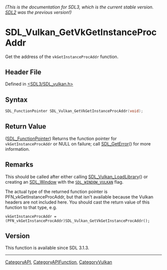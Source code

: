 ###### (This is the documentation for SDL3, which is the current stable version. [SDL2](https://wiki.libsdl.org/SDL2/) was the previous version!)
# SDL_Vulkan_GetVkGetInstanceProcAddr

Get the address of the `vkGetInstanceProcAddr` function.

## Header File

Defined in [<SDL3/SDL_vulkan.h>](https://github.com/libsdl-org/SDL/blob/main/include/SDL3/SDL_vulkan.h)

## Syntax

```c
SDL_FunctionPointer SDL_Vulkan_GetVkGetInstanceProcAddr(void);
```

## Return Value

([SDL_FunctionPointer](SDL_FunctionPointer)) Returns the function pointer
for `vkGetInstanceProcAddr` or NULL on failure; call
[SDL_GetError](SDL_GetError)() for more information.

## Remarks

This should be called after either calling
[SDL_Vulkan_LoadLibrary](SDL_Vulkan_LoadLibrary)() or creating an
[SDL_Window](SDL_Window) with the [`SDL_WINDOW_VULKAN`](SDL_WINDOW_VULKAN)
flag.

The actual type of the returned function pointer is
PFN_vkGetInstanceProcAddr, but that isn't available because the Vulkan
headers are not included here. You should cast the return value of this
function to that type, e.g.

`vkGetInstanceProcAddr =
(PFN_vkGetInstanceProcAddr)SDL_Vulkan_GetVkGetInstanceProcAddr();`

## Version

This function is available since SDL 3.1.3.

----
[CategoryAPI](CategoryAPI), [CategoryAPIFunction](CategoryAPIFunction), [CategoryVulkan](CategoryVulkan)


